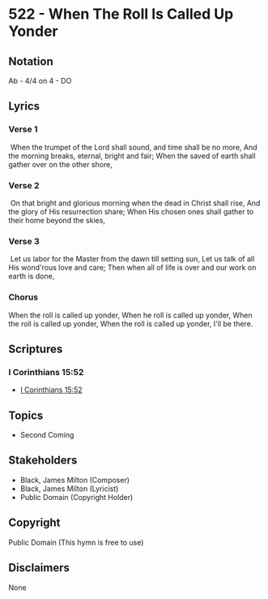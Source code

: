 # 522 - When The Roll Is Called Up Yonder

## Notation

Ab - 4/4 on 4 - DO

## Lyrics

### Verse 1

 When the trumpet of the Lord shall sound, and time shall be no more, And the morning breaks, eternal, bright and fair; When the saved of earth shall gather over on the other shore, 

### Verse 2

 On that bright and glorious morning when the dead in Christ shall rise, And the glory of His resurrection share; When His chosen ones shall gather to their home beyond the skies, 

### Verse 3

 Let us labor for the Master from the dawn till setting sun, Let us talk of all His wond'rous love and care; Then when all of life is over and our work on earth is done,

### Chorus

When the roll is called up yonder, When he roll is called up yonder, When the roll is called up yonder, When the roll is called up yonder, I'll be there.


## Scriptures

### I Corinthians 15:52

- [I Corinthians 15:52](https://www.biblegateway.com/passage/?search=I%20Corinthians%2015%3A52)


## Topics

- Second Coming

## Stakeholders

- Black, James Milton (Composer)
- Black, James Milton (Lyricist)
- Public Domain (Copyright Holder)

## Copyright

Public Domain
(This hymn is free to use)

## Disclaimers

None

